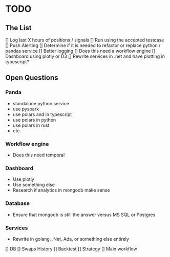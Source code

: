 # TODO

## The List

[] Log last X hours of positions / signals
[] Run using the accepted testcase
[] Push Alerting
[] Determine if it is needed to refactor or replace python / pandas service
[] Better logging
[] Does this need a workflow engine
[] Dashboard using plotly or D3
[] Rewrite services in .net and have plotting in typescript?

## Open Questions

### Panda

* standalone python service
* use pyspark
* use polars and in typescript
* use polars in python
* use polars in rust
* etc.

### Workflow engine

* Does this need temporal

### Dashboard

* Use plotly
* Use something else
* Research if analytics in mongodb make sense

### Database

* Ensure that mongodb is still the answer versus MS SQL or Postgres

### Services

* Rewrite in golang, .Net, Ada, or something else entirely

[] DB
[] Swaps History
[] Backtest
[] Strategy
[] Main workflow
